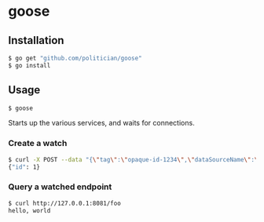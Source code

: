 goose
=====

## Installation

```bash
$ go get "github.com/politician/goose"
$ go install
```

## Usage

```bash
$ goose
```

Starts up the various services, and waits for connections.

### Create a watch

```bash
$ curl -X POST --data "{\"tag\":\"opaque-id-1234\",\"dataSourceName\":\"data-access-service\",\"matchExpr\":{\"method\":\"GET\",\"path\":\"/foo\"},\"echo\":{\"status\":200,\"headers\":{},\"body\":\"hello, world\"}}" http://127.0.0.1:8080/watches
{"id": 1}
```

### Query a watched endpoint

```bash
$ curl http://127.0.0.1:8081/foo
hello, world
```
